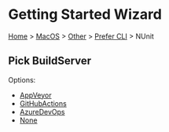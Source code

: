 <!--
GENERATED FILE - DO NOT EDIT
This file was generated by [MarkdownSnippets](https://github.com/SimonCropp/MarkdownSnippets).
Source File: /docs/mdsource/wiz/MacOS_Other_Cli_NUnit.source.md
To change this file edit the source file and then run MarkdownSnippets.
-->

# Getting Started Wizard

[Home](/docs/wiz/readme.md) > [MacOS](MacOS.md) > [Other](MacOS_Other.md) > [Prefer CLI](MacOS_Other_Cli.md) > NUnit

## Pick BuildServer

Options:
 * [AppVeyor](MacOS_Other_Cli_NUnit_AppVeyor.md)
 * [GitHubActions](MacOS_Other_Cli_NUnit_GitHubActions.md)
 * [AzureDevOps](MacOS_Other_Cli_NUnit_AzureDevOps.md)
 * [None](MacOS_Other_Cli_NUnit_None.md)
